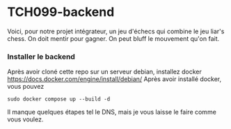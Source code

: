 # TCH099-backend

Voici, pour notre projet intégrateur, un jeu d'échecs qui combine le jeu liar's chess.
On doit mentir pour gagner. On peut bluff le mouvement qu'on fait.

### Installer le backend
Après avoir cloné cette repo sur un serveur debian, installez docker https://docs.docker.com/engine/install/debian/
Après avoir installé docker, vous pouvez
```shell
sudo docker compose up --build -d
```
Il manque quelques étapes tel le DNS, mais je vous laisse le faire comme vous voulez.
